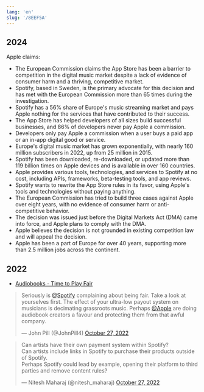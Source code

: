 ```yaml
---
lang: 'en'
slug: '/8EEF5A'
---
```


## 2024

Apple claims:

- The European Commission claims the App Store has been a barrier to competition in the digital music market despite a lack of evidence of consumer harm and a thriving, competitive market.
- Spotify, based in Sweden, is the primary advocate for this decision and has met with the European Commission more than 65 times during the investigation.
- Spotify has a 56% share of Europe's music streaming market and pays Apple nothing for the services that have contributed to their success.
- The App Store has helped developers of all sizes build successful businesses, and 86% of developers never pay Apple a commission.
- Developers only pay Apple a commission when a user buys a paid app or an in-app digital good or service.
- Europe's digital music market has grown exponentially, with nearly 160 million subscribers in 2022, up from 25 million in 2015.
- Spotify has been downloaded, re-downloaded, or updated more than 119 billion times on Apple devices and is available in over 160 countries.
- Apple provides various tools, technologies, and services to Spotify at no cost, including APIs, frameworks, beta-testing tools, and app reviews.
- Spotify wants to rewrite the App Store rules in its favor, using Apple's tools and technologies without paying anything.
- The European Commission has tried to build three cases against Apple over eight years, with no evidence of consumer harm or anti-competitive behavior.
- The decision was issued just before the Digital Markets Act (DMA) came into force, and Apple plans to comply with the DMA.
- Apple believes the decision is not grounded in existing competition law and will appeal the decision.
- Apple has been a part of Europe for over 40 years, supporting more than 2.5 million jobs across the continent.

## 2022

- [Audiobooks - Time to Play Fair](https://timetoplayfair.com/audiobooks/)

<blockquote class="twitter-tweet">

<p lang="en" dir="ltr">

Seriously is <a href="https://twitter.com/Spotify?ref_src=twsrc%5Etfw">@Spotify</a> complaining about being fair. Take a look at yourselves first. The effect of your ultra-low payout system on musicians is decimating grassroots music. Perhaps <a href="https://twitter.com/Apple?ref_src=twsrc%5Etfw">@Apple</a> are doing audiobook creators a favour and protecting them from that awful company.

</p>

&mdash; John Pill (@JohnPill4) <a href="https://twitter.com/JohnPill4/status/1585555025878827009?ref_src=twsrc%5Etfw">October 27, 2022</a>

</blockquote>

<blockquote class="twitter-tweet">

<p lang="en" dir="ltr">

Can artists have their own payment system within Spotify?<br/>Can artists include links in Spotify to purchase their products outside of Spotify.<br/>Perhaps Spotify could lead by example, opening their platform to third parties and remove content rules?

</p>

&mdash; Nitesh Maharaj (@nitesh_maharaj) <a href="https://twitter.com/nitesh_maharaj/status/1585497325698523137?ref_src=twsrc%5Etfw">October 27, 2022</a>

</blockquote>
